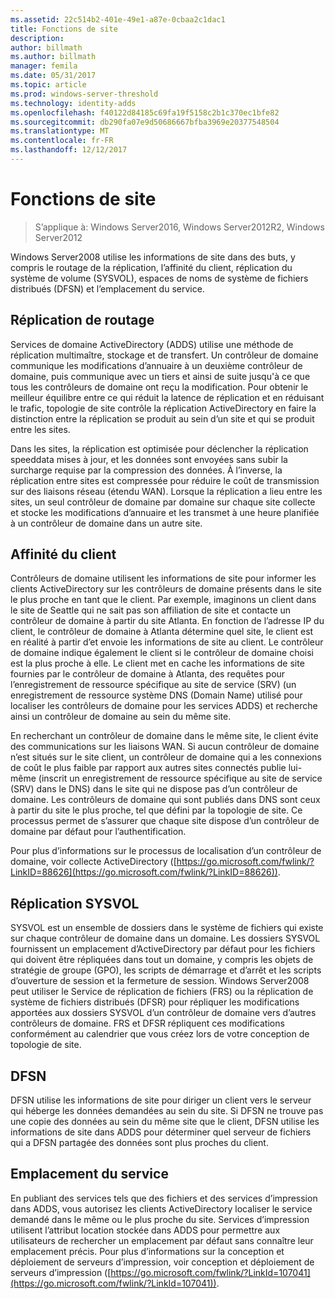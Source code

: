```yaml
---
ms.assetid: 22c514b2-401e-49e1-a87e-0cbaa2c1dac1
title: Fonctions de site
description: 
author: billmath
ms.author: billmath
manager: femila
ms.date: 05/31/2017
ms.topic: article
ms.prod: windows-server-threshold
ms.technology: identity-adds
ms.openlocfilehash: f40122d84185c69fa19f5158c2b1c370ec1bfe82
ms.sourcegitcommit: db290fa07e9d50686667bfba3969e20377548504
ms.translationtype: MT
ms.contentlocale: fr-FR
ms.lasthandoff: 12/12/2017
---
```

# <a name="site-functions"></a>Fonctions de site

>S’applique à: Windows Server2016, Windows Server2012R2, Windows Server2012

 Windows Server2008 utilise les informations de site dans des buts, y compris le routage de la réplication, l’affinité du client, réplication du système de volume (SYSVOL), espaces de noms de système de fichiers distribués (DFSN) et l’emplacement du service.  
  
## <a name="routing-replication"></a>Réplication de routage  
Services de domaine ActiveDirectory (ADDS) utilise une méthode de réplication multimaître, stockage et de transfert. Un contrôleur de domaine communique les modifications d’annuaire à un deuxième contrôleur de domaine, puis communique avec un tiers et ainsi de suite jusqu'à ce que tous les contrôleurs de domaine ont reçu la modification. Pour obtenir le meilleur équilibre entre ce qui réduit la latence de réplication et en réduisant le trafic, topologie de site contrôle la réplication ActiveDirectory en faire la distinction entre la réplication se produit au sein d’un site et qui se produit entre les sites.  
  
Dans les sites, la réplication est optimisée pour déclencher la réplication speeddata mises à jour, et les données sont envoyées sans subir la surcharge requise par la compression des données. À l’inverse, la réplication entre sites est compressée pour réduire le coût de transmission sur des liaisons réseau (étendu WAN). Lorsque la réplication a lieu entre les sites, un seul contrôleur de domaine par domaine sur chaque site collecte et stocke les modifications d’annuaire et les transmet à une heure planifiée à un contrôleur de domaine dans un autre site.  
  
## <a name="client-affinity"></a>Affinité du client  
Contrôleurs de domaine utilisent les informations de site pour informer les clients ActiveDirectory sur les contrôleurs de domaine présents dans le site le plus proche en tant que le client. Par exemple, imaginons un client dans le site de Seattle qui ne sait pas son affiliation de site et contacte un contrôleur de domaine à partir du site Atlanta. En fonction de l’adresse IP du client, le contrôleur de domaine à Atlanta détermine quel site, le client est en réalité à partir d’et envoie les informations de site au client. Le contrôleur de domaine indique également le client si le contrôleur de domaine choisi est la plus proche à elle. Le client met en cache les informations de site fournies par le contrôleur de domaine à Atlanta, des requêtes pour l’enregistrement de ressource spécifique au site de service (SRV) (un enregistrement de ressource système DNS (Domain Name) utilisé pour localiser les contrôleurs de domaine pour les services ADDS) et recherche ainsi un contrôleur de domaine au sein du même site.  
  
En recherchant un contrôleur de domaine dans le même site, le client évite des communications sur les liaisons WAN. Si aucun contrôleur de domaine n’est situés sur le site client, un contrôleur de domaine qui a les connexions de coût le plus faible par rapport aux autres sites connectés publie lui-même (inscrit un enregistrement de ressource spécifique au site de service (SRV) dans le DNS) dans le site qui ne dispose pas d’un contrôleur de domaine. Les contrôleurs de domaine qui sont publiés dans DNS sont ceux à partir du site le plus proche, tel que défini par la topologie de site. Ce processus permet de s’assurer que chaque site dispose d’un contrôleur de domaine par défaut pour l’authentification.  
  
Pour plus d’informations sur le processus de localisation d’un contrôleur de domaine, voir collecte ActiveDirectory ([https://go.microsoft.com/fwlink/?LinkID=88626](https://go.microsoft.com/fwlink/?LinkID=88626)).  
  
## <a name="sysvol-replication"></a>Réplication SYSVOL  
SYSVOL est un ensemble de dossiers dans le système de fichiers qui existe sur chaque contrôleur de domaine dans un domaine. Les dossiers SYSVOL fournissent un emplacement d’ActiveDirectory par défaut pour les fichiers qui doivent être répliquées dans tout un domaine, y compris les objets de stratégie de groupe (GPO), les scripts de démarrage et d’arrêt et les scripts d’ouverture de session et la fermeture de session.  Windows Server2008 peut utiliser le Service de réplication de fichiers (FRS) ou la réplication de système de fichiers distribués (DFSR) pour répliquer les modifications apportées aux dossiers SYSVOL d’un contrôleur de domaine vers d’autres contrôleurs de domaine. FRS et DFSR répliquent ces modifications conformément au calendrier que vous créez lors de votre conception de topologie de site.  
  
## <a name="dfsn"></a>DFSN  
DFSN utilise les informations de site pour diriger un client vers le serveur qui héberge les données demandées au sein du site. Si DFSN ne trouve pas une copie des données au sein du même site que le client, DFSN utilise les informations de site dans ADDS pour déterminer quel serveur de fichiers qui a DFSN partagée des données sont plus proches du client.  
  
## <a name="service-location"></a>Emplacement du service  
En publiant des services tels que des fichiers et des services d’impression dans ADDS, vous autorisez les clients ActiveDirectory localiser le service demandé dans le même ou le plus proche du site. Services d’impression utilisent l’attribut location stockée dans ADDS pour permettre aux utilisateurs de rechercher un emplacement par défaut sans connaître leur emplacement précis. Pour plus d’informations sur la conception et déploiement de serveurs d’impression, voir conception et déploiement de serveurs d’impression ([https://go.microsoft.com/fwlink/?LinkId=107041](https://go.microsoft.com/fwlink/?LinkId=107041)).  
  


